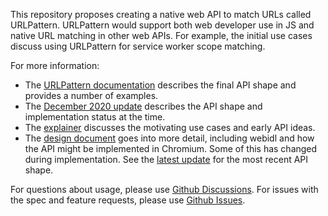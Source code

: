This repository proposes creating a native web API to match URLs called URLPattern.  URLPattern would support both web developer use in JS and native URL matching in other web APIs.  For example, the initial use cases discuss using URLPattern for service worker scope matching.

For more information:

* The [URLPattern documentation](mdn-drafts/QUICK-REFERENCE.md) describes the final API shape and provides a number of examples.
* The [December 2020 update](202012-update.md) describes the API shape and implementation status at the time.
* The [explainer](explainer.md) discusses the motivating use cases and early API ideas.
* The [design document](https://docs.google.com/document/d/17L6b3zlTHtyxQvOAvbK55gQOi5rrJLERwjt_sKXpzqc/edit) goes into more detail, including webidl and how the API might be implemented in Chromium.  Some of this has changed during implementation.  See the [latest update](202012-update.md) for the most recent API shape.

For questions about usage, please use [Github Discussions](https://github.com/WICG/urlpattern/discussions).  For issues with the spec and feature requests, please use [Github Issues](https://github.com/WICG/urlpattern/issues).
